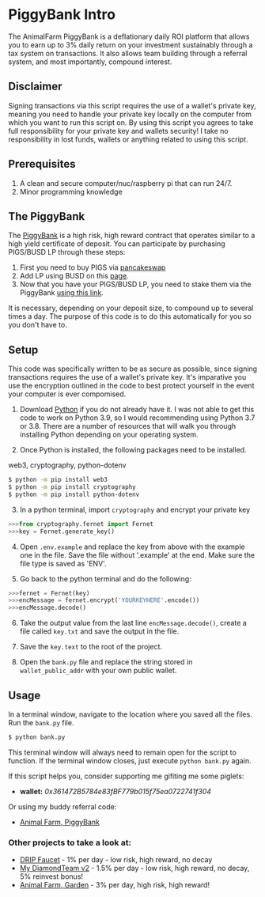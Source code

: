 # PiggyBank Intro

The AnimalFarm PiggyBank is a deflationary daily ROI platform that allows
you to earn up to 3% daily return on your investment sustainably through a tax system
on transactions. It also allows team building through a referral system, and most
importantly, compound interest. 

## Disclaimer
Signing transactions via this script requires the use of a wallet's private key, meaning you need to handle your private key locally on the computer from which you want to run this script on.
By using this script you agrees to take full responsibility for your private key and wallets security!
I take no responsibility in lost funds, wallets or anything related to using this script.

## Prerequisites
1. A clean and secure computer/nuc/raspberry pi that can run 24/7.
2. Minor programming knowledge

## The PiggyBank

The [PiggyBank](https://theanimal.farm/piggybank/0x361472B5784e83fBF779b015f75ea0722741f304) is a high risk, high reward contract that operates similar to a high yield 
certificate of deposit. You can participate by purchasing PIGS/BUSD LP through these steps: 
1. First you need to buy PIGS via [pancakeswap](https://pancakeswap.finance/swap#/swap?outputCurrency=0x3A4C15F96B3b058ab3Fb5FAf1440Cc19E7AE07ce) 
2. Add LP using BUSD on this [page](https://theanimal.farm/addliquidityPigs). 
3. Now that you have your PIGS/BUSD LP, you need to stake them via the PiggyBank [using this link](https://theanimal.farm/piggybank/0x361472B5784e83fBF779b015f75ea0722741f304).

It is necessary, depending on your deposit size, to compound up to several times a day. The purpose of this code
is to do this automatically for you so you don't have to. 

## Setup

This code was specifically written to be as secure as possible, since signing transactions requires the use of
a wallet's private key. It's imparative you use the encryption outlined in the code to best protect yourself
in the event your computer is ever compomised. 

1. Download [Python](https://www.python.org/downloads/) if you do not already have it. I was not able to get this code
to work on Python 3.9, so I would recommending using Python 3.7 or 3.8. There are a number of resources that will walk 
you through installing Python depending on your operating system.

2. Once Python is installed, the following packages need to be installed.

web3, cryptography, python-dotenv
 ```bash
$ python -m pip install web3
$ python -m pip install cryptography
$ python -m pip install python-dotenv
```

3. In a python terminal, import `cryptography` and encrypt your private key
```py
>>>from cryptography.fernet import Fernet
>>>key = Fernet.generate_key()
```

4. Open `.env.example` and replace the key from above with the example one in the file. Save the file without '.example' at the end. Make sure the file type is saved as 'ENV'. 

5. Go back to the python terminal and do the following:
```py
>>>fernet = Fernet(key)
>>>encMessage = fernet.encrypt('YOURKEYHERE'.encode())
>>>encMessage.decode()
```

6. Take the output value from the last line `encMessage.decode()`, create a file called `key.txt` and save the output in the file. 
7. Save the `key.text` to the root of the project.

8. Open the `bank.py` file and replace the string stored in `wallet_public_addr` with your own public wallet.

## Usage

In a terminal window, navigate to the location where you saved all the files. Run the `bank.py` file.

```bash
$ python bank.py
```

This terminal window will always need to remain open for the script to function. If the terminal window closes, just execute
`python bank.py` again.

If this script helps you, consider supporting me gifiting me some piglets: 
- **wallet:** *0x361472B5784e83fBF779b015f75ea0722741f304*

Or using my buddy referral code:
- [Animal Farm, PiggyBank](https://theanimal.farm/piggybank/0x361472B5784e83fBF779b015f75ea0722741f304)


### Other projects to take a look at:
- [DRIP Faucet](https://drip.community/faucet?buddy=0x361472B5784e83fBF779b015f75ea0722741f304) - 1% per day - low risk, high reward, no decay
- [My DiamondTeam v2](https://mydiamondteam.online/v2/?ref=0x361472b5784e83fbf779b015f75ea0722741f304) - 1.5% per day - low risk, high reward, no decay, 5% reinvest bonus!
- [Animal Farm, Garden](https://theanimal.farm/referrals/0x361472B5784e83fBF779b015f75ea0722741f304) - 3% per day, high risk, high reward!
